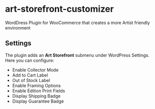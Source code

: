# art-storefront-customizer
WordDress Plugin for WooCommerce that creates a more Artist friendly environment

## Settings
The plugin adds an **Art Storefront** submenu under WordPress Settings. Here you can configure:
- Enable Collector Mode
- Add to Cart Label
- Out of Stock Label
- Enable Framing Options
- Enable Edition Print Fields
- Display Shipping Badge
- Display Guarantee Badge

